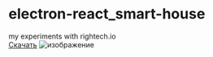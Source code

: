 # electron-react_smart-house
my experiments with rightech.io<br/>
[Скачать](https://youtu.be/dQw4w9WgXcQ)
![изображение](https://user-images.githubusercontent.com/52961821/132899152-374a5080-c858-4493-821b-d18ec1a1c71c.png)
